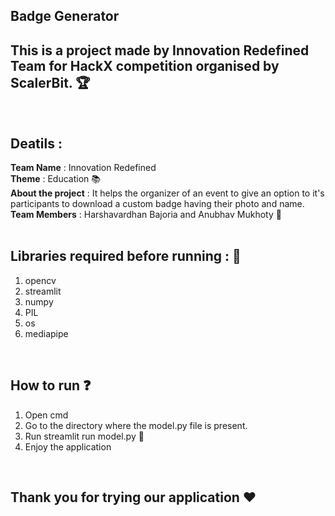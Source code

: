 ## Badge Generator
## This is a project made by Innovation Redefined Team for HackX competition organised by ScalerBit. 🏆
</br>

## Deatils :
**Team Name** : Innovation Redefined</br>
**Theme** : Education 📚</br>
**About the project** : It helps the organizer of an event to give an option to it's participants to download a custom badge having their photo and name.</br>
**Team Members** : Harshavardhan Bajoria and Anubhav Mukhoty 👬</br>
</br>

## Libraries required before running : 📔
1) opencv
2) streamlit
3) numpy
4) PIL
5) os
6) mediapipe
</br>

## How to run ❓
1) Open cmd
2) Go to the directory where the model.py file is present.
3) Run streamlit run model.py 🏃
4) Enjoy the application
</br>

## Thank you for trying our application ❤️
